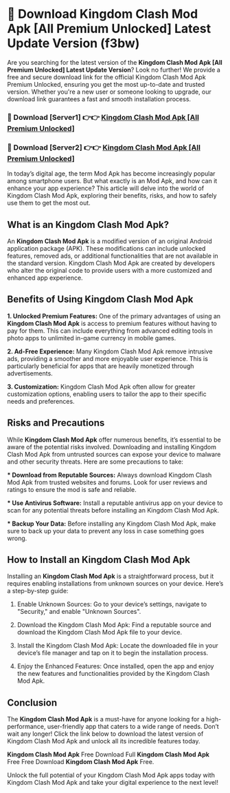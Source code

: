 # 🤖 Download Kingdom Clash Mod Apk [All Premium Unlocked] Latest Update Version (f3bw)

Are you searching for the latest version of the <strong>Kingdom Clash Mod Apk [All Premium Unlocked] Latest Update Version</strong>? Look no further! We provide a free and secure download link for the official Kingdom Clash Mod Apk Premium Unlocked, ensuring you get the most up-to-date and trusted version. Whether you're a new user or someone looking to upgrade, our download link guarantees a fast and smooth installation process.


<h3>📌 Download [Server1] 👉👉 <a href="https://hapymods.com?title=Kingdom+Clash+Mod+Apk&ref=3B1">Kingdom Clash Mod Apk [All Premium Unlocked]</a></h3>

<h3>📌 Download [Server2] 👉👉 <a href="https://hapymods.com?title=Kingdom+Clash+Mod+Apk&ref=3B1">Kingdom Clash Mod Apk [All Premium Unlocked]</a></h3>


In today’s digital age, the term Mod Apk has become increasingly popular among smartphone users. But what exactly is an Mod Apk, and how can it enhance your app experience? This article will delve into the world of Kingdom Clash Mod Apk, exploring their benefits, risks, and how to safely use them to get the most out.


<h2>What is an Kingdom Clash Mod Apk?</h2>

An <strong>Kingdom Clash Mod Apk</strong> is a modified version of an original Android application package (APK). These modifications can include unlocked features, removed ads, or additional functionalities that are not available in the standard version. Kingdom Clash Mod Apk are created by developers who alter the original code to provide users with a more customized and enhanced app experience.


<h2>Benefits of Using Kingdom Clash Mod Apk</h2>

<strong> 1. Unlocked Premium Features:</strong> One of the primary advantages of using an <strong>Kingdom Clash Mod Apk</strong> is access to premium features without having to pay for them. This can include everything from advanced editing tools in photo apps to unlimited in-game currency in mobile games.

<strong> 2. Ad-Free Experience:</strong> Many Kingdom Clash Mod Apk remove intrusive ads, providing a smoother and more enjoyable user experience. This is particularly beneficial for apps that are heavily monetized through advertisements.

<strong> 3. Customization:</strong> Kingdom Clash Mod Apk often allow for greater customization options, enabling users to tailor the app to their specific needs and preferences.


<h2>Risks and Precautions</h2>

While <strong>Kingdom Clash Mod Apk</strong> offer numerous benefits, it’s essential to be aware of the potential risks involved. Downloading and installing Kingdom Clash Mod Apk from untrusted sources can expose your device to malware and other security threats. Here are some precautions to take:

<strong> * Download from Reputable Sources:</strong> Always download Kingdom Clash Mod Apk from trusted websites and forums. Look for user reviews and ratings to ensure the mod is safe and reliable.

<strong> * Use Antivirus Software:</strong> Install a reputable antivirus app on your device to scan for any potential threats before installing an Kingdom Clash Mod Apk.

<strong> * Backup Your Data:</strong> Before installing any Kingdom Clash Mod Apk, make sure to back up your data to prevent any loss in case something goes wrong.


<h2>How to Install an Kingdom Clash Mod Apk</h2>

Installing an <strong>Kingdom Clash Mod Apk</strong> is a straightforward process, but it requires enabling installations from unknown sources on your device. Here’s a step-by-step guide:

 1. Enable Unknown Sources: Go to your device’s settings, navigate to "Security," and enable "Unknown Sources".

 2. Download the Kingdom Clash Mod Apk: Find a reputable source and download the Kingdom Clash Mod Apk file to your device.

 3. Install the Kingdom Clash Mod Apk: Locate the downloaded file in your device’s file manager and tap on it to begin the installation process.

 4. Enjoy the Enhanced Features: Once installed, open the app and enjoy the new features and functionalities provided by the Kingdom Clash Mod Apk.


<h2><strong>Conclusion</strong></h2>

The <strong>Kingdom Clash Mod Apk</strong> is a must-have for anyone looking for a high-performance, user-friendly app that caters to a wide range of needs. Don’t wait any longer! Click the link below to download the latest version of Kingdom Clash Mod Apk and unlock all its incredible features today.

<strong>Kingdom Clash Mod Apk</strong> Free Download Full <strong>Kingdom Clash Mod Apk</strong> Free Free Download <strong>Kingdom Clash Mod Apk</strong> Free.

Unlock the full potential of your Kingdom Clash Mod Apk apps today with Kingdom Clash Mod Apk and take your digital experience to the next level!